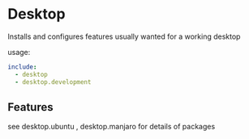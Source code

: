 # Desktop

Installs and configures features usually wanted for a working desktop

usage:

```yaml
include:
  - desktop
  - desktop.development
```

## Features

see desktop.ubuntu , desktop.manjaro for details of packages

